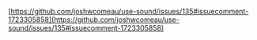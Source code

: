 [https://github.com/joshwcomeau/use-sound/issues/135#issuecomment-1723305858](https://github.com/joshwcomeau/use-sound/issues/135#issuecomment-1723305858)
